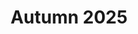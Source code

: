 ---
title: "Autumn 2025"
type: content

miniCards_title: | 
    Autumn School at SISU 
    
    (weekends, Oct. 25 –Nov. 16, 2025)
miniCards_text: | 
    ## Sustainability and Cognitive Neuroscience:
    ## Time in Aesthetics / Aesthetics of Time 

    To promote in-depth collaboration between our university and top international institutions in the field of cognitive neuroscience, providing students with interdisciplinary and cross-cultural exchange opportunities, SISU will host the Autumn School 2025 in October 2025. 

    The general theme of the Autumn School is "Sustainability and Cognitive Neuroscience – Time in Aesthetics / Aesthetics of Time", aiming to explore cutting-edge issues in human cognition from the perspectives of time and aesthetics. The Autumn School is jointly organized by leading universities and research institutions from Europe and China. It will feature internationally renowned scholars as instructors and mentors, many of whom are members of national and international scientific academies such as the European Academy of Sciences and Arts (EASA). Lectures will focus on the cognitive processing of aesthetics and time, cross-cultural understanding, and the intersection of art and science. 

    The Autumn School is open to domestic and international undergraduate and graduate students with a strong interest in psychology and cognitive neuroscience, particularly those who have research interest and perhaps already experience in related fields such as aesthetics, spatial cognition, time perception or language. Applicants are required to submit a brief curriculum vitae and a short motivation letter.
    Students who successfully complete the program will receive a certificate issued by LMU Munich (Germany), which may serve as a valuable qualification for future academic development. 
    The Autumn School provides not only a high-level academic training opportunity but also a valuable experience to broaden international perspectives and engage in face-to-face exchanges with world-renowned scholars. We invite students to actively participate and jointly explore the profound mysteries of the human mind in its complexity. 
    
    ### Organizers 
    - Neurocognitive Image Lab (NIL), SISU
    - World Art History Institute (WAI), SISU
    - Federation of German Scientists (VDW) 
    - Institute of Medical Psychology (IMP), LMU


    ### Faculty
    - Prof. Yan BAO, NIL at SISU, Peking University, Member of the EASA
    - Prof. Claus-Christian Carbon, University of Bamberg, Germany, Member of the EASA 
    - Prof. Violeta Dinescu, University of Oldenburg, Germany, Member of the EASA 
    - Prof. Helena H. Gao, Nanyang Technological University, Singapore 
    - PD Dr. Evgeny Gutyrchik, IMP at LMU, Germany 
    - Prof. LaoZhu (Qingsheng ZHU), WAI at SISU, Peking University
    - Prof. Nicolae Manolache, Institute of Mathematics of the Romanian Academy, Bukarest, Romania 
    - Prof. Ernst Pöppel, NIL at SISU, IMP at LMU, Member of the National Academy of Sciences Leopoldina, Germany
    - Dr. Maria Reinisch, VDW, Member of the EASA
    - Prof. Eva Ruhnau, IMP at LMU Munich, Germany, Member of the EASA
    - Prof. Vera Zabotkina, Russian State University of the Humanities, Moscow, Russia, Member of the EASA 
    - Prof. Semir Zeki, University College London, UK, Member of the Royal Society


    ### Participants
    - International and domestic undergraduate and graduate students who are interested in psychology and cognitive neuroscience, with special interest in interdisciplinarity as reflected in aesthetics, time perception, spatial cognition, image science or language, and related topics or research fields. 


    ### Application
    - A short CV indicating your academic background and skills etc.
    - A letter of motivation (maximum 1 page) explaining why you would like to join this Autumn School. 


    ### Benefits
    - Students who successfully participate in the Autumn School will get a certificate from Ludwig-Maximilian-University Munich (LMU), Germany.


    ### Contacts
    - Mr. Liao: nil@shisu.edu.cn
    - Dr. Li:  li.yao@pku.edu.cn
    - Mrs. Niu:  xinyi.s.niu@gmail.com
miniCards:
  - title: "Welcome ！"

---